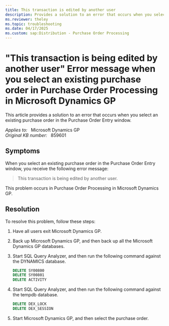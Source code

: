 ```yaml
---
title: This transaction is edited by another user
description: Provides a solution to an error that occurs when you select an existing purchase order in the Purchase Order Entry window.
ms.reviewer: theley
ms.topic: troubleshooting
ms.date: 04/17/2025
ms.custom: sap:Distribution - Purchase Order Processing
---
```

# "This transaction is being edited by another user" Error message when you select an existing purchase order in Purchase Order Processing in Microsoft Dynamics GP

This article provides a solution to an error that occurs when you select an existing purchase order in the Purchase Order Entry window.

_Applies to:_ &nbsp; Microsoft Dynamics GP  
_Original KB number:_ &nbsp; 859601

## Symptoms

When you select an existing purchase order in the Purchase Order Entry window, you receive the following error message:

> This transaction is being edited by another user.

This problem occurs in Purchase Order Processing in Microsoft Dynamics GP.

## Resolution

To resolve this problem, follow these steps:

1. Have all users exit Microsoft Dynamics GP.
2. Back up Microsoft Dynamics GP, and then back up all the Microsoft Dynamics GP databases.
3. Start SQL Query Analyzer, and then run the following command against the DYNAMICS database.

    ```sql
    DELETE SY00800
    DELETE SY00801
    DELETE ACTIVITY
    ```

4. Start SQL Query Analyzer, and then run the following command against the tempdb database.

    ```sql
    DELETE DEX_LOCK
    DELETE DEX_SESSION
    ```

5. Start Microsoft Dynamics GP, and then select the purchase order.
